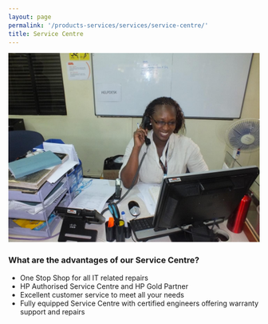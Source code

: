 ```yaml
---
layout: page
permalink: '/products-services/services/service-centre/'
title: Service Centre
--- 
```


![](/assets/images/workshop-call.jpg) 

### What are the advantages of our Service Centre?

* One Stop Shop for all IT related repairs
* HP Authorised Service Centre and HP Gold Partner
* Excellent customer service to meet all your needs
* Fully equipped Service Centre with certified engineers offering warranty support and repairs
